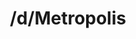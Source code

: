 ---
title: /d/Metropolis
link_onion: http://vworp2mspe566cws.onion/to/dread/b7da39a418
tags:
  - metropolis
---